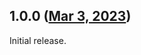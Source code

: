 ## 1.0.0 ([Mar 3, 2023](https://github.com/ramensoftware/windhawk-mods/blob/e8c077136038a9855b2d356445f992bd24348ea5/mods/shrink-address-bar-height.wh.cpp))

Initial release.
